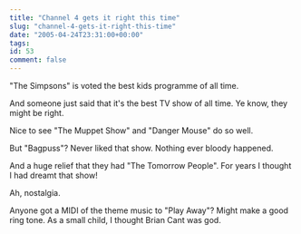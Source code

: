```yaml
---
title: "Channel 4 gets it right this time"
slug: "channel-4-gets-it-right-this-time"
date: "2005-04-24T23:31:00+00:00"
tags:
id: 53
comment: false
---
```


<div style="clear:both;"></div>"The Simpsons" is voted the best kids programme of all time.

And someone just said that it's the best TV show of all time. Ye know, they might be right.

Nice to see "The Muppet Show" and "Danger Mouse" do so well.

But "Bagpuss"? Never liked that show. Nothing ever bloody happened.

And a huge relief that they had "The Tomorrow People". For years I thought I had dreamt that show!

Ah, nostalgia.

Anyone got a MIDI of the theme music to "Play Away"? Might make a good ring tone. As a small child, I thought Brian Cant was god.<div style="clear:both; padding-bottom: 0.25em;"></div>
